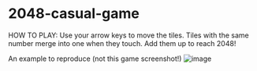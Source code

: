 # 2048-casual-game

HOW TO PLAY: Use your arrow keys to move the tiles. Tiles with the same number merge into one when they touch. Add them up to reach 2048!

An example to reproduce (not this game screenshot!)
![image](https://user-images.githubusercontent.com/19654456/175809798-0bea6a3e-ca93-4528-ad01-335a7f62d895.png)
